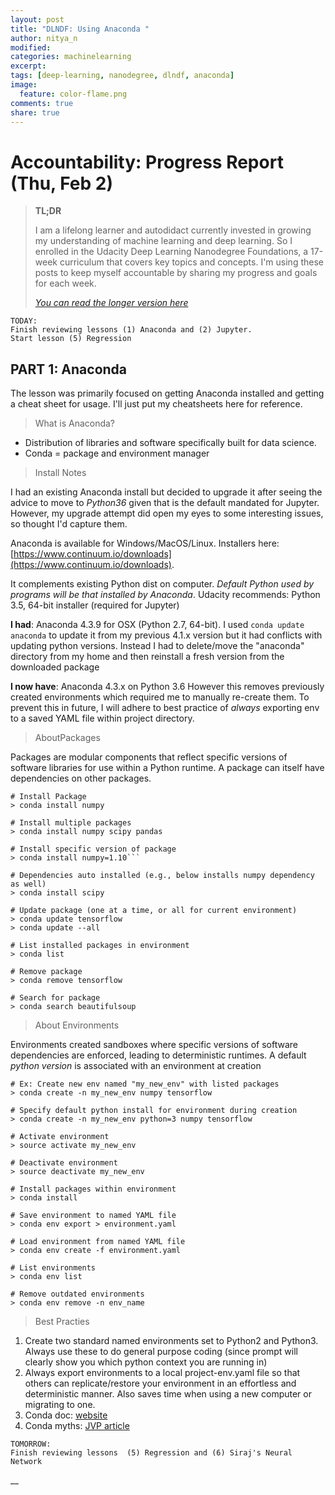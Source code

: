```yaml
---
layout: post
title: "DLNDF: Using Anaconda "
author: nitya_n
modified:
categories: machinelearning
excerpt:
tags: [deep-learning, nanodegree, dlndf, anaconda]
image:
  feature: color-flame.png
comments: true
share: true
---
```


# Accountability: Progress Report (Thu, Feb 2)

> **TL;DR**
> 
> I am a lifelong learner and autodidact currently invested in growing my understanding of machine learning and deep learning. So I enrolled in the Udacity Deep Learning Nanodegree Foundations, a 17-week curriculum that covers key topics and concepts. I'm using these posts to keep myself accountable by sharing my progress and goals for each week.
> 
> [_You can read the longer version here_](http://study.camp/machinelearning/deep-learning-nd/)


```
TODAY:
Finish reviewing lessons (1) Anaconda and (2) Jupyter. 
Start lesson (5) Regression
```


## PART 1: Anaconda

The lesson was primarily focused on getting Anaconda installed and getting a cheat sheet for usage. I'll just put my cheatsheets here for reference.

> What is Anaconda?

 * Distribution of libraries and software specifically built for data science.
 * Conda = package and environment manager 

> Install Notes

I had an existing Anaconda install but decided to upgrade it after seeing the advice to move to _Python36_ given that is the default mandated for Jupyter. However, my upgrade attempt did open my eyes to some interesting issues, so thought I'd capture them.

Anaconda is available for Windows/MacOS/Linux. Installers here: [https://www.continuum.io/downloads](https://www.continuum.io/downloads).

It complements existing Python dist on computer. _Default Python used by programs will be that installed by Anaconda_. Udacity recommends: Python 3.5, 64-bit installer (required for Jupyter)

**I had**: Anaconda 4.3.9 for OSX (Python 2.7, 64-bit). I used ```conda update anaconda``` to update it from my previous 4.1.x version but it had conflicts with updating python versions. Instead I had to delete/move the "anaconda" directory from my home and then reinstall a fresh version from the downloaded package 

**I now have**: Anaconda 4.3.x on Python 3.6 However this removes previously created environments which required me to manually re-create them. To prevent this in future, I will adhere to best practice of _always_ exporting env to a saved YAML file within project directory.


> AboutPackages

Packages are modular components that reflect specific versions of software libraries for use within a Python runtime. A package can itself have dependencies on other packages.

```
# Install Package
> conda install numpy   

# Install multiple packages
> conda install numpy scipy pandas

# Install specific version of package
> conda install numpy=1.10```

# Dependencies auto installed (e.g., below installs numpy dependency as well)
> conda install scipy

# Update package (one at a time, or all for current environment)
> conda update tensorflow
> conda update --all

# List installed packages in environment
> conda list

# Remove package
> conda remove tensorflow

# Search for package 
> conda search beautifulsoup
```


> About Environments

Environments created sandboxes where specific versions of software dependencies are enforced, leading to deterministic runtimes. A default _python version_ is associated with an environment at creation

```
# Ex: Create new env named "my_new_env" with listed packages
> conda create -n my_new_env numpy tensorflow

# Specify default python install for environment during creation
> conda create -n my_new_env python=3 numpy tensorflow

# Activate environment
> source activate my_new_env

# Deactivate environment
> source deactivate my_new_env

# Install packages within environment
> conda install

# Save environment to named YAML file
> conda env export > environment.yaml

# Load environment from named YAML file
> conda env create -f environment.yaml

# List environments
> conda env list

# Remove outdated environments
> conda env remove -n env_name
```


> Best Practies

1. Create two standard named environments set to Python2 and Python3. Always use these to do general purpose coding (since prompt will clearly show you which python context you are running in)
2. Always export environments to a local project-env.yaml file so that others can replicate/restore your environment in an effortless and deterministic manner. Also saves time when using a new computer or migrating to one.
3. Conda doc: [website](http://conda.pydata.org/docs/using/index.html)
4. Conda myths: [JVP article](https://jakevdp.github.io/blog/2016/08/25/conda-myths-and-misconceptions/)


```
TOMORROW:
Finish reviewing lessons  (5) Regression and (6) Siraj's Neural Network 
```
__

